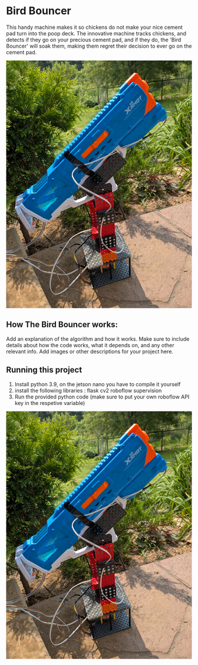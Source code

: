 # Bird Bouncer
 This handy machine makes it so chickens do not make your nice cement pad turn into the poop deck. The innovative machine tracks chickens, and detects if they go on your precious cement pad, and if they do, the 'Bird Bouncer' will soak them, making them regret their decision to ever go on the cement pad. 

![Picture of the turret](./Images/Image1.jpg)

## How The Bird Bouncer works:

Add an explanation of the algorithm and how it works. Make sure to include details about how the code works, what it depends on, and any other relevant info. Add images or other descriptions for your project here. 

## Running this project

1. Install python 3.9, on the jetson nano you have to compile it yourself
2. install the following libraries :
flask
cv2
roboflow
supervision
3. Run the provided python code (make sure to put your own roboflow API key in the respetive variable)

![Demo](./Images/Image1.jpg)

